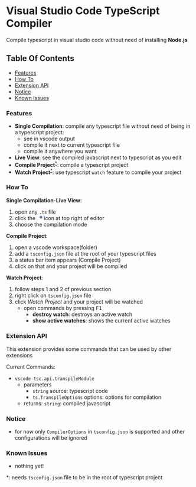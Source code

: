 # Visual Studio Code TypeScript Compiler

Compile typescript in visual studio code without need of installing **Node.js**

## Table Of Contents

-   [Features](#features)
-   [How To](#how-to)
-   [Extension API](#extension-api)
-   [Notice](#notice)
-   [Known Issues](#known-issues)

### Features

-   **Single Compilation**: compile any typescript file without need of being in a typescript project:
    -   see in vscode output
    -   compile it next to current typescript file
    -   compile it anywhere you want
-   **Live View**: see the compiled javascript next to typescript as you edit
-   **Compile Project**<sup>[\*](#reference)</sup>: compile a typescript project
-   **Watch Project**<sup>[\*](#reference)</sup>: use typescript `watch` feature to compile your project

### How To

**Single Compilation**-**Live View**:

1. open any `.ts` file
2. click the <img src="https://github.com/MohammadMD1383/vscode-tsc/blob/master/res/icon/compile-single-file/png/tsc-compile-single-file%40dark.png" alt="Image" width="15" style="vertical-align:middle;"> icon at top right of editor
3. choose the compilation mode

**Compile Project**:

1. open a vscode workspace(folder)
2. add a `tsconfig.json` file at the root of your typescript files
3. a status bar item appears (Compile Project)
4. click on that and your project will be compiled

**Watch Project**:

1. follow steps 1 and 2 of previous section
2. right click on `tsconfig.json` file
3. click _Watch Project_ and your project will be watched
    - open commands by pressing <kbd>F1</kbd>
        - **destroy watch**: destroys an active watch
        - **show active watches**: shows the current active watches

### Extension API

This extension provides some commands that can be used by other extensions

Current Commands:

-   `vscode-tsc.api.transpileModule`
    -   parameters
        -   `string` source: typescript code
        -   `ts.TranspileOptions` options: options for compilation
    -   returns: `string`: compiled javascript

### Notice

-   for now only `CompilerOptions` in `tsconfig.json` is supported and other configurations will be ignored

### Known Issues

-   nothing yet!

<p id="reference">
*: needs <code>tsconfig.json</code> file to be in the root of typescript project
</p>
